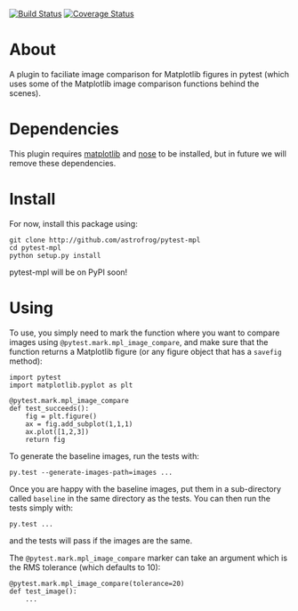 [![Build Status](https://travis-ci.org/astrofrog/pytest-mpl.svg?branch=master)](https://travis-ci.org/astrofrog/pytest-mpl) [![Coverage Status](https://coveralls.io/repos/astrofrog/pytest-mpl/badge.svg)](https://coveralls.io/r/astrofrog/pytest-mpl)


About
=====

A plugin to faciliate image comparison for Matplotlib figures in pytest (which uses some of the Matplotlib image comparison functions behind the scenes).

Dependencies
============

This plugin requires [matplotlib](http://www.matplotlib.org) and
[nose](http://nose.readthedocs.org/) to be installed, but in future we will
remove these dependencies.

Install
=======

For now, install this package using:

    git clone http://github.com/astrofrog/pytest-mpl
    cd pytest-mpl
    python setup.py install
    
pytest-mpl will be on PyPI soon!    

Using
=====

To use, you simply need to mark the function where you want to compare images
using ``@pytest.mark.mpl_image_compare``, and make sure that the function returns a Matplotlib figure (or any figure object that has a ``savefig`` method):

    import pytest
    import matplotlib.pyplot as plt

    @pytest.mark.mpl_image_compare
    def test_succeeds():
        fig = plt.figure()
        ax = fig.add_subplot(1,1,1)
        ax.plot([1,2,3])
        return fig
        
To generate the baseline images, run the tests with:

    py.test --generate-images-path=images ...
    
Once you are happy with the baseline images, put them in a sub-directory called ``baseline`` in the same directory as the tests. You can then run the tests simply with:

    py.test ...
    
and the tests will pass if the images are the same.

The ``@pytest.mark.mpl_image_compare`` marker can take an argument which is the RMS tolerance (which defaults to 10):

    @pytest.mark.mpl_image_compare(tolerance=20)
    def test_image():
        ...
        